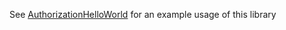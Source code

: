 See [AuthorizationHelloWorld](https://github.com/Starcounter/AuthorizationHelloWorld) for an example usage of this library